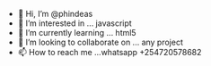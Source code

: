- 👋 Hi, I’m @phindeas
- 👀 I’m interested in ... javascript
- 🌱 I’m currently learning ... html5
- 💞️ I’m looking to collaborate on ... any project
- 📫 How to reach me ...whatsapp +254720578682

<!---
phindeas/phindeas is a ✨ special ✨ repository because its `README.md` (this file) appears on your GitHub profile.
You can click the Preview link to take a look at your changes.
--->
